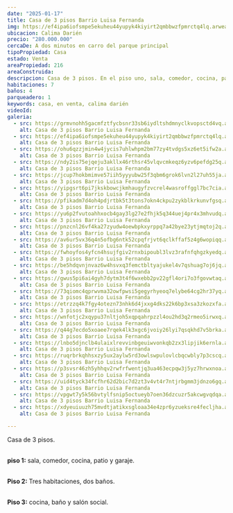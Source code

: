 ```yaml
---
date: "2025-01-17"
title: Casa de 3 pisos Barrio Luisa Fernanda
img: https://ef4ipa6iofsmpe5ekuheu44yupyk4kiyirt2qmbbwzfpmrctq4lq.arweave.net/IXiHg8hxZMeTpFUOSnOYo_CuKRhEZ6gwIbZK9kRThxc
ubicacion: Calima Darién
precio: "280.000.000"
cercaDe: A dos minutos en carro del parque principal
tipoPropiedad: Casa
estado: Venta
areaPropiedad: 216
areaConstruida:
descripcion: Casa de 3 pisos. En el piso uno, sala, comedor, cocina, patio y garaje. Piso 2. 3 habitaciones, dos baños,. Piso 3. cocina, baño y salón social.
habitaciones: 7
baños: 4
parqueadero: 1
keywords: casa, en venta, calima darién
videoId: 
galeria:
  - src: https://grmvnohh5gacmfztfycbsnr33sb6iydltshdmnyclkvopsctd4vq.arweave.net/NFlWuOfpgCYXMy4EGTY73IPkYGucjjY3Alqq58hTHys
    alt: Casa de 3 pisos Barrio Luisa Fernanda
  - src: https://ef4ipa6iofsmpe5ekuheu44yupyk4kiyirt2qmbbwzfpmrctq4lq.arweave.net/IXiHg8hxZMeTpFUOSnOYo_CuKRhEZ6gwIbZK9kRThxc
    alt: Casa de 3 pisos Barrio Luisa Fernanda
  - src: https://ohu6qzzjmin4w4jycis7uhlwhpm2bm77zy4tvdgs5xz6et5ifw2a.arweave.net/cenoZyliG8txOBIl-h12O9mgs__OOTqM0u3z4k-oLbQ
    alt: Casa de 3 pisos Barrio Luisa Fernanda
  - src: https://ndy2is75ejqeju3akllx46rthsr45vlqvcmkeqz6yzv6pefdg25q.arweave.net/aPGkS_0iYETTYFLXfnozPKPO1XComKJDPsZr55CjNrs
    alt: Casa de 3 pisos Barrio Luisa Fernanda
  - src: https://jcup7hokbmimve57iih5yyyubw25f3qbm6grok6lvn2l27uh55ja.arweave.net/SKj_ncoLEMqTv0IP3GMUDbXS7gFnjRcry6t0vX6H71I
    alt: Casa de 3 pisos Barrio Luisa Fernanda
  - src: https://yipgsrt6pi7jkskbowcjkmhaugyfzvcrel4wasroffggl7bc7cia.arweave.net/wh5pRn56PpVJQXWElTDgobBc1FEi-WBKLilMZfwi-JA
    alt: Casa de 3 pisos Barrio Luisa Fernanda
  - src: https://pfikadm7d4oh4pdjrtbk5t3tons7okn4ckpu2zykblkrkunvfgsq.arweave.net/eVCgDZ8fHH48aYzCrs9zc2X3KbwSn01nCgrVFVG1KaU
    alt: Casa de 3 pisos Barrio Luisa Fernanda
  - src: https://yu6p2fvutoahhxocb4gay3lg27e2fhjk5q344uej4pr4x3mhvudq.arweave.net/xTz9FrSbgHPdwg8MDG1m18minSrsN85QiePjy-2HrQc
    alt: Casa de 3 pisos Barrio Luisa Fernanda
  - src: https://pnzcnl26vf4ka27zyudw4oewbpkxyrppq7a42bye23ytjmqtoj2q.arweave.net/e3Imr16peKBr-cUHbjiWC9V8Re-Hwc0HBNbxNLITcnU
    alt: Casa de 3 pisos Barrio Luisa Fernanda
  - src: https://av6ur5vx36q4n5ofbg6ntk52cpqfrjvt6qclkffaf5z4g6wopiqq.arweave.net/BX1I9rffocb1xQm82au6E-BYprP0BLUUoC9zw3rOeiE
    alt: Casa de 3 pisos Barrio Luisa Fernanda
  - src: https://fwhoyfos4yfcn4hsujfgiv2rnxbipoubl3lvz3rafnfqhgzkyedq.arweave.net/LY7sFdLmCibw8qJKZFdRbcKHuoFe11zuICtLA5sqwQc
    alt: Casa de 3 pisos Barrio Luisa Fernanda
  - src: https://be5hdqvnjnvaz6w4hsvxq3femctbltyajukel4v7qshuag7oj6jq.arweave.net/CTpxwq1Lagz63DyreGykYKYVzwBNFEXyv4SPQBvuT5M
    alt: Casa de 3 pisos Barrio Luisa Fernanda
  - src: https://gwus5pi6ai4gyh7dytm3t4f6wxebb2pv22gfl4ori7o3fgovwtaq.arweave.net/NakuvR4COGwf48TZufC-tcgQ6fXWjFXx0UfdspnVtME
    alt: Casa de 3 pisos Barrio Luisa Fernanda
  - src: https://73qiomc4qprwvma32owfpwsi5gegyrhyeoq7elybe64cg2hr37yq.arweave.net/_uCHMFyD42qwG9OsV9pI6YhsRPgjofIvASe4I2jx3_E
    alt: Casa de 3 pisos Barrio Luisa Fernanda
  - src: https://etrzzq4k7fgy4otezn73nhk6d4jxxg4dks22k6bp3xsa3zkozxfa.arweave.net/JOOcw4r5TY46ZMt_tp1eHxN7m4NUtaV4L93kDeVOzco
    alt: Casa de 3 pisos Barrio Luisa Fernanda
  - src: https://wnfotjc2xqypu37nltjoh5xqpqahrpzzl4ou2hd3q2rmeo5irwxq.arweave.net/s0rppFq8MPpv7VzS4_bwfAB4vzlfHU0ce4aiwjuoja8
    alt: Casa de 3 pisos Barrio Luisa Fernanda
  - src: https://q44g7ecdo5xoaee7rqek4lk3xgc6jvoiy26lyi7qsqkhd7v5brka.arweave.net/hzhvkEN3buAQn4wIri1buYXk1cjGvLwj8JQUcf69DFQ
    alt: Casa de 3 pisos Barrio Luisa Fernanda
  - src: https://lnbo5djnclb4ulaixlrevvinbgeuiwvonkqb2zx3lipjik6ernla.arweave.net/W0LujS0Sw8osCLriStUNCYlEWq5qoB1m-1oelCvEi1Y
    alt: Casa de 3 pisos Barrio Luisa Fernanda
  - src: https://ruqrbrkqhhsxzy5ux2aylw5rd3owlswpulovlcbqcwbly7p3cscq.arweave.net/jSEQxVA55XzjtL6BhduxHt1lys-i3VWIMBWCvH37FIU
    alt: Casa de 3 pisos Barrio Luisa Fernanda
  - src: https://p3svsr46zh5yhhqv2rwfrfwentjq3ua463ecpqw3j5yz7hrwxnoa.arweave.net/fuVZR57J-4OeFdRsWJbEbNMN0Bz2yCfC209xn542u1w
    alt: Casa de 3 pisos Barrio Luisa Fernanda
  - src: https://uid4tyck34fcfhr62d2bic7d2zt3v4vt4r7ntjrbgmm3jdnzo6gq.arweave.net/ogfJ4ErfCiKePtD0FAvj1me68rPkftmmITMZtI25d40
    alt: Casa de 3 pisos Barrio Luisa Fernanda
  - src: https://vpgwt7y5k56bvtylfsnip5octueyb7oen36dzcuzr5akcwgvqdqa.arweave.net/q81p_x1XfBrPCyyah_XCnQmA_cRu_DyKmY9AoVjVgOA
    alt: Casa de 3 pisos Barrio Luisa Fernanda
  - src: https://xdyeuiuuzh75mvdtjatikxsgloaa34e4zpr6yzueksre4fecljha.arweave.net/uPBKIpTJ_9ZUc0gmhV5GW4AN8JzL4-xmhFSiThSCWk4
    alt: Casa de 3 pisos Barrio Luisa Fernanda

---
```


Casa de 3 pisos. <br><br>

**piso 1:** sala, comedor, cocina, patio y garaje. <br><br>

**Piso 2:** Tres habitaciones, dos baños. <br><br>

**Piso 3:** cocina, baño y salón social. <br><br>